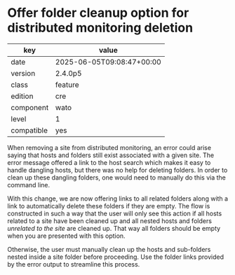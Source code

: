 [//]: # (werk v2)
# Offer folder cleanup option for distributed monitoring deletion

key        | value
---------- | ---
date       | 2025-06-05T09:08:47+00:00
version    | 2.4.0p5
class      | feature
edition    | cre
component  | wato
level      | 1
compatible | yes

When removing a site from distributed monitoring, an error could arise saying
that hosts and folders still exist associated with a given site. The error
message offered a link to the host search which makes it easy to handle dangling
hosts, but there was no help for deleting folders. In order to clean up these
dangling folders, one would need to manually do this via the command line.

With this change, we are now offering links to all related folders along with a
link to automatically delete these folders if they are empty. The flow is
constructed in such a way that the user will only see this action if all hosts
related to a site have been cleaned up and all nested hosts and folders
_unrelated to the site_ are cleaned up. That way all folders should be empty
when you are presented with this option.

Otherwise, the user must manually clean up the hosts and sub-folders nested
inside a site folder before proceeding. Use the folder links provided by the
error output to streamline this process.
